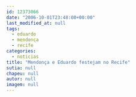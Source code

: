 ```yaml
---
id: 12373066
date: "2006-10-01T23:48:00+00:00"
last_modified_at: null
tags:
  - eduardo
  - mendonca
  - recife
categories:
  - noticias
title: "Mendonça e Eduardo festejam no Recife"
sutia: null
chapeu: null
autor: null
imagem: null
---
```

<p> </p>
